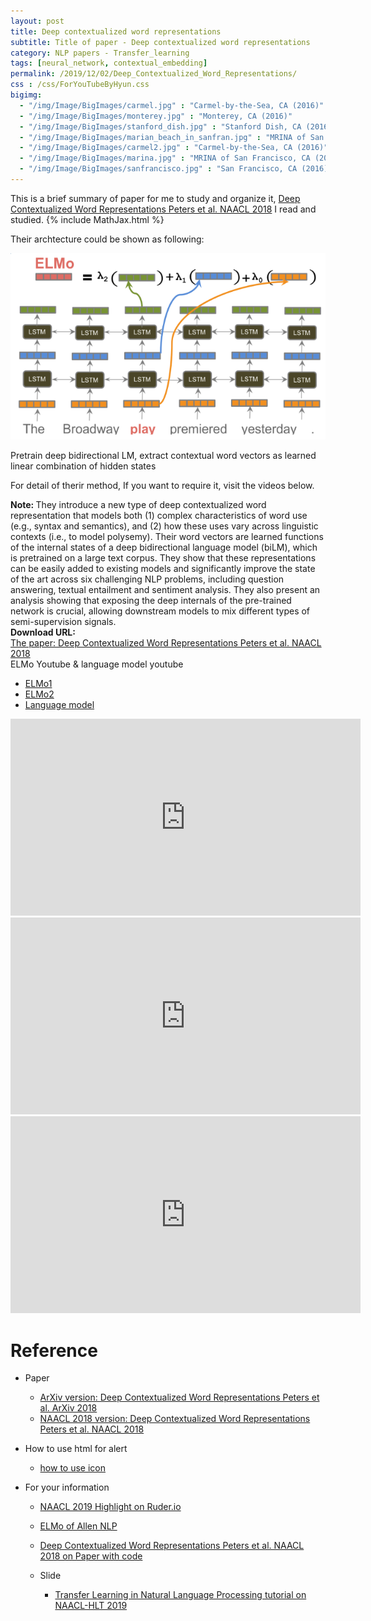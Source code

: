 ```yaml
---
layout: post
title: Deep contextualized word representations
subtitle: Title of paper - Deep contextualized word representations
category: NLP papers - Transfer_learning
tags: [neural_network, contextual_embedding]
permalink: /2019/12/02/Deep_Contextualized_Word_Representations/
css : /css/ForYouTubeByHyun.css
bigimg: 
  - "/img/Image/BigImages/carmel.jpg" : "Carmel-by-the-Sea, CA (2016)"
  - "/img/Image/BigImages/monterey.jpg" : "Monterey, CA (2016)"
  - "/img/Image/BigImages/stanford_dish.jpg" : "Stanford Dish, CA (2016)"
  - "/img/Image/BigImages/marian_beach_in_sanfran.jpg" : "MRINA of San Francisco, CA (2016)"
  - "/img/Image/BigImages/carmel2.jpg" : "Carmel-by-the-Sea, CA (2016)"
  - "/img/Image/BigImages/marina.jpg" : "MRINA of San Francisco, CA (2016)"
  - "/img/Image/BigImages/sanfrancisco.jpg" : "San Francisco, CA (2016)"
---
```


This is a brief summary of paper for me to study and organize it, [Deep Contextualized Word Representations Peters et al. NAACL 2018](https://www.aclweb.org/anthology/N18-1202/) I read and studied. 
{% include MathJax.html %}

Their archtecture could be shown as following:

![Transfer Learning Natural Language Processing tutorial](/img/Image/NaturalLanguageProcessing/NLPLabs/Paper_Investigation/Contextual_Embedding/2019-12-02-Deep_Contextualized_Word_Representations/ELMo_method.PNG)

Pretrain deep bidirectional LM, extract contextual word vectors as learned linear combination of hidden states

For detail of therir method, If you want to require it, visit the videos below.

<div class="alert alert-info" role="alert"><i class="fa fa-info-circle"></i> <b>Note: </b>
They introduce a new type of deep contextualized word representation that models both (1) complex characteristics of word use (e.g., syntax and semantics), and (2) how these uses vary across linguistic contexts (i.e., to model polysemy). Their word vectors are learned functions of the internal states of a deep bidirectional language model (biLM), which is pretrained on a large text corpus. They show that these representations can be easily added to existing models and significantly improve the state of the art across six challenging NLP problems, including question answering, textual entailment and sentiment analysis. They also present an analysis showing that exposing the deep internals of the pre-trained network is crucial, allowing downstream models to mix different types of semi-supervision signals.
</div>
  
  
<div class="alert alert-success" role="alert"><i class="fa fa-paperclip fa-lg"></i> <b>Download URL: </b><br>
  <a href="https://www.aclweb.org/anthology/N18-1202/">The paper: Deep Contextualized Word Representations Peters et al. NAACL 2018</a>
</div>

<div id="tutorial-section">

  <div id="tutorial-title">ELMo Youtube & language model youtube</div>

  <ul class="nav nav-pills">
    <li class="active"><a data-toggle="tab" href="#ELMo1">ELMo1</a></li>
    <li><a data-toggle="tab" href="#ELMo2">ELMo2</a></li>
    <li><a data-toggle="tab" href="#Language_model">Language model</a></li>
  </ul>

  <div class="tab-content">
    <div id="ELMo1" class="tab-pane fade in active">
      <iframe src="https://player.vimeo.com/video/277672840" width="560" height="315" frameborder="0" allowfullscreen></iframe>
    </div>
    <div id="ELMo2" class="tab-pane fade">
      <iframe width="560" height="315" src="https://www.youtube.com/embed/9JfGxKkmBc0" frameborder="0" allowfullscreen></iframe> 
    </div>
    <div id="Language_model" class="tab-pane fade">
      <iframe width="560" height="315" src="https://www.youtube.com/embed/6N-fev9Zm2s" frameborder="0" allowfullscreen></iframe>
    </div>
  </div>
</div>


# Reference 

- Paper 
  - [ArXiv version: Deep Contextualized Word Representations Peters et al. ArXiv 2018](https://arxiv.org/abs/1802.05365)
  - [NAACL 2018 version: Deep Contextualized Word Representations Peters et al. NAACL 2018](https://www.aclweb.org/anthology/N18-1202/)
 
- How to use html for alert
  - [how to use icon](http://idratherbewriting.com/documentation-theme-jekyll/mydoc_icons.html)
  
- For your information
  - [NAACL 2019 Highlight on Ruder.io](http://ruder.io/naacl2019/)
  - [ELMo of Allen NLP](https://allennlp.org/elmo)
  - [Deep Contextualized Word Representations Peters et al. NAACL 2018 on Paper with code](https://paperswithcode.com/paper/deep-contextualized-word-representations)
  
  - Slide 
    - [Transfer Learning in Natural Language Processing tutorial on NAACL-HLT 2019](https://docs.google.com/presentation/d/1fIhGikFPnb7G5kr58OvYC3GN4io7MznnM0aAgadvJfc/edit#slide=id.g5888218f39_177_4)
